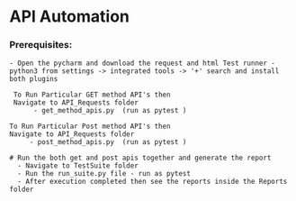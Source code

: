 
# API Automation 

###  Prerequisites:
    - Open the pycharm and download the request and html Test runner - python3 from settings -> integrated tools -> '+' search and install both plugins

 ```
  To Run Particular GET method API's then 
  Navigate to API_Requests folder 
       - get_method_apis.py  (run as pytest )
  ```
  ```
  To Run Particular Post method API's then 
  Navigate to API_Requests folder 
       - post_method_apis.py  (run as pytest )
  ```
```  
# Run the both get and post apis together and generate the report 
  - Navigate to TestSuite folder
  - Run the run_suite.py file - run as pytest 
  - After execution completed then see the reports inside the Reports folder
````
  